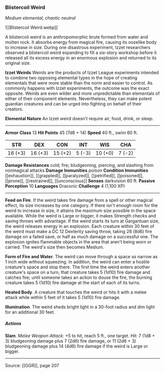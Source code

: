 ### Blistercoil Weird
_Medium elemental, chaotic neutral_

![[Blistercoil Weird.webp]]

A blistercoil weird is an anthropomorphic brute formed from water and molten rock. It absorbs energy from magical fire, causing its oozelike body to increase in size. During one disastrous experiment, Izzet researchers observed a blistercoil weird expanding to fill a six-story workshop before it released all its excess energy in an enormous explosion and returned to its original size.


**Izzet Weirds** Weirds are the products of Izzet League experiments intended to combine two opposing elemental types in the hope of creating elementals that were more stable than the norm and easier to control. As commonly happens with Izzet experiments, the outcome was the exact opposite. Weirds are even wilder and more unpredictable than elementals of either of their component elements. Nevertheless, they can make potent guardian creatures and can be urged into fighting on behalf of their creators.

**Elemental Nature** An Izzet weird doesn't require air, food, drink, or sleep.







---

**Armor Class** 13
**Hit Points** 45 (7d8 + 14)
**Speed** 40 ft., swim 60 ft.

| STR     | DEX     | CON     | INT     | WIS     | CHA     |
|---------|---------|---------|---------|---------|---------|
| 16 (+3) | 16 (+3) | 15 (+2) | 5 (-3) | 10 (+0) | 7 (-2) |

**Damage Resistances** cold; fire; bludgeoning, piercing, and slashing from nonmagical attacks
**Damage Immunities** poison
**Condition Immunities** [[exhaustion]], [[grappled]], [[paralyzed]], [[petrified]], [[poisoned]], [[prone]], [[restrained]], [[unconscious]]
**Senses** darkvision 60 ft.
**Passive Perception** 10
**Languages** Draconic
**Challenge** 4 (1,100 XP)

---

**Feed on Fire**. If the weird takes fire damage from a spell or other magical effect, its size increases by one category. If there isn't enough room for the weird to increase in size, it attains the maximum size possible in the space available. While the weird is Large or bigger, it makes Strength checks and saving throws with advantage. If the weird starts its turn at Gargantuan size, the weird releases energy in an explosion. Each creature within 30 feet of the weird must make a DC 12 Dexterity saving throw, taking 28 (8d6) fire damage on a failed save, or half as much damage on a successful one. The explosion ignites flammable objects in the area that aren't being worn or carried. The weird's size then becomes Medium.

**Form of Fire and Water**. The weird can move through a space as narrow as 1 inch wide without squeezing. In addition, the weird can enter a hostile creature's space and stop there. The first time the weird enters another creature's space on a turn, that creature takes 5 (1d10) fire damage and catches fire; until someone takes an action to douse the fire, the burning creature takes 5 (1d10) fire damage at the start of each of its turns.

**Heated Body**. A creature that touches the weird or hits it with a melee attack while within 5 feet of it takes 5 (1d10) fire damage.

**Illumination**. The weird sheds bright light in a 30-foot radius and dim light for an additional 30 feet.

##### Actions
**Slam**. _Melee Weapon Attack:_ +5 to hit, reach 5 ft., one target. Hit: 7 (1d8 + 3) bludgeoning damage plus 7 (2d6) fire damage, or 11 (2d8 + 3) bludgeoning damage plus 14 (4d6) fire damage if the weird is Large or bigger.


---

Source: [[GGR]], page 207